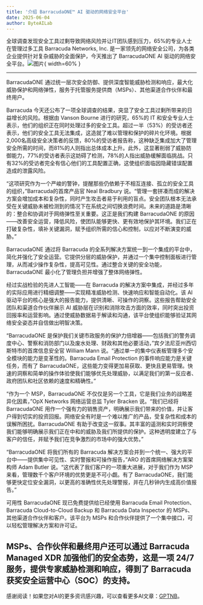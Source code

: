 ```yaml
---
title: '介绍 BarracudaONE™ AI 驱动的网络安全平台'
date: 2025-06-04
author: ByteAILab
---
```


全球调查发现安全工具过剩导致网络风险并让IT团队感到压力，65%的专业人士在管理过多工具
Barracuda Networks, Inc. 是一家领先的网络安全公司，为各类企业提供针对复杂威胁的全面保护，今天推出了 BarracudaONE AI 驱动的网络安全平台。![图片](https://ai-techpark.com/wp-content/uploads/Introducing-the.jpg){ width=60% }

---
BarracudaONE 通过统一层次安全防御、提供深度智能威胁检测和响应，最大化威胁保护和网络弹性，服务于托管服务提供商（MSPs）、其他渠道合作伙伴和最终用户。

Barracuda 今天还公布了一项全球调查的结果，突显了安全工具过剩所带来的日益增长的风险。根据由 Vanson Bourne 进行的研究，65%的 IT 和安全专业人士表示，他们的组织正在同时处理过多的安全工具。超过一半（53%）的受访者还表示，他们的安全工具无法集成，这造就了难以管理和保护的碎片化环境。根据2,000名高级安全决策者的反馈，80%的受访者报告称，这种缺乏集成加大了管理安全所需的时间，而81%的人则指出总体成本上升。此外，这显著削弱了威胁防御能力，77%的受访者表示这妨碍了检测，78%的人指出威胁缓解面临挑战。只有32%的受访者完全有信心他们的工具配置正确，这使组织面临因隐藏错误配置造成的泄露风险。

“这项研究作为一个严峻的警钟，提醒那些仍依赖于不相互连接、孤立的安全工具的组织，”Barracuda的首席产品官 Neal Bradbury 说。“管理一套拼凑而成的解决方案会增加成本和复杂性，同时产生攻击者易于利用的盲点。安全团队根本无法承受在关键威胁未被检测到的情况下在系统之间切换浪费时间。未来的道路是清晰的：整合和协调对于网络弹性至关重要。这正是我们构建 BarracudaONE 的原因——改善安全运营，降低风险，使团队能够更快、更有效地保护其环境。我们正在打破复杂性，填补关键漏洞，赋予组织所需的信心和控制，以应对不断演变的威胁。”

BarracudaONE 通过将 Barracuda 的全系列解决方案统一到一个集成的平台中，简化并强化了安全运营。它提供分层的威胁保护，并通过一个集中控制面板进行管理，从而减少操作复杂性，提高可见性。通过整合关键的安全功能，BarracudaONE 最小化了管理负担并增强了整体网络弹性。

经过实战检验的先进人工智能——在 Barracuda 的解决方案中集成，并经过多年的实际应用进行精细调整——实现精准威胁检测、快速响应和智能自动化。该 AI 驱动平台的核心是强大的报告能力，提供清晰、可操作的洞察。这些报告帮助安全团队和渠道合作伙伴展示 AI 威胁层在识别和消除攻击方面的效率，同时突出投资回报率和运营影响。通过使威胁数据易于解读和沟通，该平台使组织能够验证其网络安全姿态并自信做出明智决策。

“BarracudaONE 是保护我们关键市政服务的保护力倍增器——包括我们的警务调度中心、警察和消防部门以及废水处理、财政和其他必要活动，”宾夕法尼亚州西切斯特市的首席信息安全官 William Mann 说。“通过单一的集中仪表板管理多个安全模块的能力是变革性的。Barracuda Email Protection 的事件响应能力是关键任务，而有了 BarracudaONE，这些能力变得更加易获取、更快且更易管理。快速的洞察和简单的操作体验使我们能够优先处理威胁，以满足我们的第一反应者、政府团队和社区依赖的速度和精确性。”

“作为一个 MSP，BarracudaONE 不仅仅是另一个工具，它是我们业务的战略差异化因素，”OpX Networks 网络运营总监 Tyler Bracken 说。“我们已经将 BarracudaONE 用作一个强有力的销售资产，明确展示我们带来的价值，并让客户得到切实的投资回报。网络安全有时是一个难以推广的产品，受复杂性和成本的误解所困扰。BarracudaONE 有助于改变这一叙事。其丰富的遥测和实时洞察使我们能够明确展示我们正在中和的威胁及我们所提供的保护。这种透明度建立了与客户的信任，并赋予我们在竞争激烈的市场中的强大优势。”

“BarracudaONE 将我们所有的 Barracuda 解决方案合并到一个统一、强大的平台中——提供集中可见性、实时警报和可操作报告，”ARO 的首席网络解决方案架构师 Adam Butler 说。“这代表了我们客户的一项重大进展，对于我们作为 MSP 来看，管理数千个客户环境的优势更是不可小觑。有了 BarracudaONE，我们能够更快定位安全漏洞，以更高的准确性优先处理警报，并在几秒钟内生成高价值报告。”

可用性
BarracudaONE 现已免费提供给已经使用 Barracuda Email Protection、Barracuda Cloud-to-Cloud Backup 和 Barracuda Data Inspector 的 MSPs、其他渠道合作伙伴和客户。该平台为 MSPs 和合作伙伴提供了一个集中接口，可以轻松管理解决方案和许可证。

MSPs、合作伙伴和最终用户还可以通过 Barracuda Managed XDR 加强他们的安全态势，这是一项 24/7 服务，提供专家威胁检测和响应，得到了 Barracuda 获奖安全运营中心（SOC）的支持。
---
感谢阅读！如果您对AI的更多资讯感兴趣，可以查看更多AI文章：[GPTNB](https://gptnb.com)。